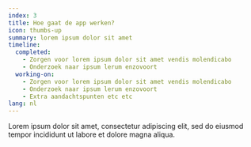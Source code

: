 ```yaml
---
index: 3
title: Hoe gaat de app werken?
icon: thumbs-up
summary: lorem ipsum dolor sit amet
timeline:
  completed:
    - Zorgen voor lorem ipsum dolor sit amet vendis molendicabo
    - Onderzoek naar ipsum lerum enzovoort
  working-on:
    - Zorgen voor lorem ipsum dolor sit amet vendis molendicabo
    - Onderzoek naar ipsum lerum enzovoort
    - Extra aandachtspunten etc etc
lang: nl
---
```

Lorem ipsum dolor sit amet, consectetur adipiscing elit, sed do eiusmod tempor incididunt ut labore et dolore magna aliqua.

